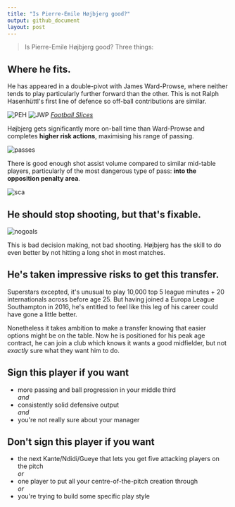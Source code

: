 ```yaml
---
title: "Is Pierre-Emile Højbjerg good?"
output: github_document
layout: post
---
```


> Is Pierre-Emile Højbjerg good? Three things:

## Where he fits.
He has appeared in a double-pivot with James Ward-Prowse, where neither tends to play particularly further forward than the other. This is not Ralph Hasenhüttl's first line of defence so off-ball contributions are similar.

![PEH]({{site.baseurl}}/images/2020-8-1-is-hojbjerg-good/PEH.png) ![JWP]({{site.baseurl}}/images/2020-8-1-is-hojbjerg-good/JWP.png)
[*Football Slices*](https://www.footballslices.com/stats/101859)

Højbjerg gets significantly more on-ball time than Ward-Prowse and completes **higher risk actions**, maximising his range of passing.

![passes]({{site.baseurl}}/images/2020-8-1-is-hojbjerg-good/passes.png)

There is good enough shot assist volume compared to similar mid-table players, particularly of the most dangerous type of pass: **into the opposition penalty area**.

![sca]({{site.baseurl}}/images/2020-8-1-is-hojbjerg-good/sca.png)

## He should stop shooting, but that's fixable.

![nogoals]({{site.baseurl}}/images/2020-8-1-is-hojbjerg-good/playernogoals.png)

This is bad decision making, not bad shooting. Højbjerg has the skill to do even better by not hitting a long shot in most matches.

## He's taken impressive risks to get this transfer.

Superstars excepted, it's unusual to play 10,000 top 5 league minutes + 20 internationals across before age 25. But having joined a Europa League Southampton in 2016, he's entitled to feel like this leg of his career could have gone a little better.

Nonetheless it takes ambition to make a transfer knowing that easier options might be on the table.  Now he is positioned for his peak age contract, he can join a club which knows it wants a good midfielder, but not *exactly* sure what they want him to do.

## Sign this player if you want

* more passing and ball progression in your middle third  
	*and*  
* consistently solid defensive output  
	*and*  
* you're not really sure about your manager

## Don't sign this player if you want

* the next Kante/Ndidi/Gueye that lets you get five attacking players on the pitch  
	*or*  
* one player to put all your centre-of-the-pitch creation through  
	*or*  
* you're trying to build some specific play style
